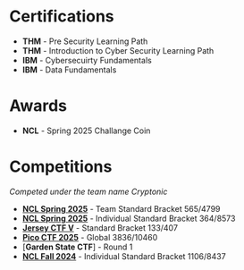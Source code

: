 # Certifications
- **THM** - Pre Security Learning Path
- **THM** - Introduction to Cyber Security Learning Path
- **IBM** - Cybersecuirty Fundamentals
- **IBM** - Data Fundamentals

# Awards
- **NCL** - Spring 2025 Challange Coin

# Competitions 
*Competed under the team name Cryptonic*
- [**NCL Spring 2025**](https://cyberskyline.com/report/4J2WBNNRY2Y0) - Team Standard Bracket 565/4799
- [**NCL Spring 2025**](https://cyberskyline.com/report/LTUXC2J2MQRT) - Individual Standard Bracket 364/8573
- [**Jersey CTF V**](https://ctf.jerseyctf.com/scoreboard) - Standard Bracket 133/407
- [**Pico CTF 2025**](https://play.picoctf.org/events/74/scoreboards) - Global 3836/10460
- [**Garden State CTF**] - Round 1
- [**NCL Fall 2024**](https://cyberskyline.com/report/9WJDWMDGX3NM) - Individual Standard Bracket 1106/8437
